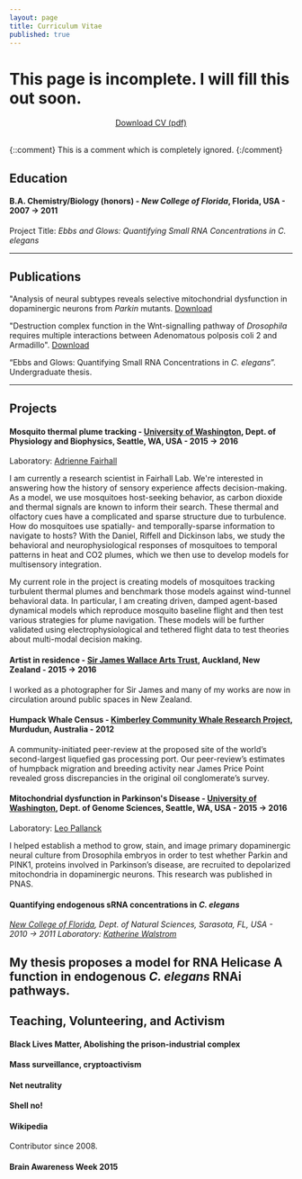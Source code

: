 ```yaml
---
layout: page
title: Curriculum Vitae
published: true
---
```




# This page is incomplete. I will fill this out soon.

<center>
<div class="get-started-wrap">
  <a class="btn btn-success btn-lg get-started-btn" href="https://github.com/isomerase/Decal-LaTeX-CV/raw/master/RDecal%20CV.pdf">Download CV (pdf)</a>
</div>
<br/>
</center>


{::comment}
This is a comment which is
completely ignored.
{:/comment}

## Education

#### **B.A. Chemistry/Biology (honors)** - *New College of Florida*, Florida, USA - 2007 → 2011
Project Title: *Ebbs and Glows: Quantifying Small RNA Concentrations in C. elegans*


---

## Publications
"Analysis of neural subtypes reveals selective mitochondrial dysfunction in dopaminergic neurons from _Parkin_ mutants. [Download](https://www.researchgate.net/publication/225302391_Analysis_of_neural_subtypes_reveals_selective_mitochondrial_dysfunction_in_dopaminergic_neurons_from_parkin_mutants)


"Destruction complex function in the Wnt-signalling pathway of _Drosophila_ requires multiple interactions between Adenomatous polposis coli 2 and Armadillo". [Download](link)

“Ebbs and Glows: Quantifying Small RNA Concentrations in _C. elegans_”. Undergraduate thesis. 

---

## Projects

#### **Mosquito thermal plume tracking** - [University of Washington](uw.edu), Dept. of Physiology and Biophysics, Seattle, WA, USA - 2015 → 2016

Laboratory: [Adrienne Fairhall](www.fairhalllab.com) &nbsp;&nbsp;

I am currently a research scientist in Fairhall Lab. We're interested in answering how the history of sensory experience affects decision-making. As a model, we use mosquitoes host-seeking behavior, as carbon dioxide and thermal signals are known to inform their search. These thermal and olfactory cues have a complicated and sparse structure due to turbulence. How do mosquitoes use spatially- and temporally-sparse information to navigate to hosts? With the Daniel, Riffell and Dickinson labs, we study the behavioral and neurophysiological responses of mosquitoes to temporal patterns in heat and CO2 plumes, which we then use to develop models for multisensory integration.

My current role in the project is creating models of mosquitoes tracking turbulent thermal plumes and benchmark those models against wind-tunnel behavioral data. In particular, I am creating driven, damped agent-based dynamical models which reproduce mosquito baseline flight and then test various strategies for plume navigation. These models will be further validated using electrophysiological and tethered flight data to test theories about multi-modal decision making.

#### **Artist in residence** - [Sir James Wallace Arts Trust](www.wallaceartstrust.org.nz), Auckland, New Zealand - 2015 → 2016
I worked as a photographer for Sir James and many of my works are now in circulation around public spaces in New Zealand.


#### **Humpack Whale Census** - [Kimberley Community Whale Research Project](https://kimberleycommunitywhaleresearch.wordpress.com/), Murdudun, Australia - 2012
A community-initiated peer-review at the proposed site of the world’s second-largest liquefied gas processing port. Our peer-review’s estimates of humpback migration and breeding activity near James Price Point revealed gross discrepancies in the original oil conglomerate’s survey.

#### **Mitochondrial dysfunction in Parkinson's Disease** - [University of Washington](uw.edu), Dept. of Genome Sciences, Seattle, WA, USA - 2015 → 2016

Laboratory: [Leo Pallanck]() &nbsp;&nbsp;

I helped establish a method to grow, stain, and image primary dopaminergic neural culture from Drosophila embryos in order to test whether Parkin and PINK1, proteins involved in Parkinson’s disease, are recruited to depolarized mitochondria in dopaminergic neurons. This research was published in PNAS.

#### Quantifying endogenous sRNA concentrations in _C. elegans_
_[New College of Florida](ncf.edu), Dept. of Natural Sciences, Sarasota, FL, USA - 2010 → 2011
Laboratory: [Katherine Walstrom](link)_

My thesis proposes a model for RNA Helicase A function in endogenous _C. elegans_ RNAi pathways.
---

## Teaching, Volunteering, and Activism

#### Black Lives Matter, Abolishing the prison-industrial complex

#### Mass surveillance, cryptoactivism

#### Net neutrality

#### Shell no!

#### Wikipedia
Contributor since 2008.

#### Brain Awareness Week 2015
